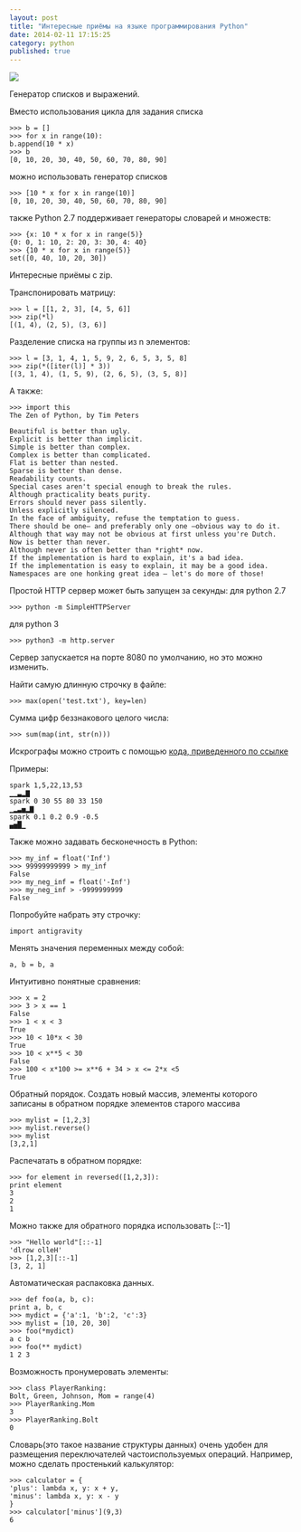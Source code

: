 ```yaml
---
layout: post
title: "Интересные приёмы на языке программирования Python"
date: 2014-02-11 17:15:25
category: python
published: true
---
```


<img src="https://www.python.org/static/community_logos/python-logo-master-v3-TM.png" class="img-responsive" /><br />

Генератор списков и выражений.

Вместо использования цикла для задания списка

    >>> b = []
    >>> for x in range(10):
    b.append(10 * x)
    >>> b
    [0, 10, 20, 30, 40, 50, 60, 70, 80, 90]

можно использовать генератор списков

    >>> [10 * x for x in range(10)]
    [0, 10, 20, 30, 40, 50, 60, 70, 80, 90]

также Python 2.7 поддерживает генераторы словарей и множеств:

    >>> {x: 10 * x for x in range(5)}
    {0: 0, 1: 10, 2: 20, 3: 30, 4: 40}
    >>> {10 * x for x in range(5)}
    set([0, 40, 10, 20, 30])

Интересные приёмы с zip.

Транспонировать матрицу:

    >>> l = [­[1, 2, 3], [4, 5, 6]]
    >>> zip(*l)
    [(1, 4), (2, 5), (3, 6)]

Разделение списка на группы из n элементов:

    >>> l = [3, 1, 4, 1, 5, 9, 2, 6, 5, 3, 5, 8]
    >>> zip(*([iter(l)] * 3))
    [(3, 1, 4), (1, 5, 9), (2, 6, 5), (3, 5, 8)]

А также:

    >>> import this
    The Zen of Python, by Tim Peters

    Beautiful is better than ugly.
    Explicit is better than implicit.
    Simple is better than complex.
    Complex is better than complicated.
    Flat is better than nested.
    Sparse is better than dense.
    Readability counts.
    Special cases aren't special enough to break the rules.
    Although practicality beats purity.
    Errors should never pass silently.
    Unless explicitly silenced.
    In the face of ambiguity, refuse the temptation to guess.
    There should be one— and preferably only one —obvious way to do it.
    Although that way may not be obvious at first unless you're Dutch.
    Now is better than never.
    Although never is often better than *right* now.
    If the implementation is hard to explain, it's a bad idea.
    If the implementation is easy to explain, it may be a good idea.
    Namespaces are one honking great idea — let's do more of those!

Простой HTTP сервер может быть запущен за секунды:
для python 2.7

    >>> python -m SimpleHTTPServer

для python 3

    >>> python3 -m http.server

Сервер запускается на порте 8080 по умолчанию, но это можно изменить. 

Найти самую длинную строчку в файле:

    >>> max(open('test.txt'), key=len)

Сумма цифр беззнакового целого числа:

    >>> sum(map(int, str(n)))

Искрографы можно строить с помощью [кода, приведенного по ссылке](https://gist.github.com/stefanv/1371985)

Примеры:

    spark 1,5,22,13,53
    ▁▁▃▂▇
    spark 0 30 55 80 33 150 
    ▁▂▃▅▂▇
    spark 0.1 0.2 0.9 -0.5
    ▄▅█▁

Также можно задавать бесконечность в Python:

    >>> my_inf = float('Inf')
    >>> 99999999999 > my_inf
    False
    >>> my_neg_inf = float('-Inf')
    >>> my_neg_inf > -9999999999
    False

Попробуйте набрать эту строчку:

    import antigravity

Менять значения переменных между собой:

    a, b = b, a

Интуитивно понятные сравнения:

    >>> x = 2
    >>> 3 > x == 1
    False
    >>> 1 < x < 3
    True
    >>> 10 < 10*x < 30 
    True
    >>> 10 < x**5 < 30 
    False
    >>> 100 < x*100 >= x**6 + 34 > x <= 2*x <5
    True

Обратный порядок.
Создать новый массив, элементы которого записаны в обратном порядке элементов старого массива

    >>> mylist = [1,2,3]
    >>> mylist.reverse()
    >>> mylist
    [3,2,1]

Распечатать в обратном порядке:

    >>> for element in reversed([1,2,3]): 
    print element
    3
    2
    1

Можно также для обратного порядка использовать [::-1]

    >>> "Hello world"[::-1]
    'dlrow olleH'
    >>> [1,2,3][::-1]
    [3, 2, 1]

Автоматическая распаковка данных.

    >>> def foo(a, b, c):
    print a, b, c
    >>> mydict = {'a':1, 'b':2, 'c':3}
    >>> mylist = [10, 20, 30]
    >>> foo(*mydict)
    a c b
    >>> foo(** mydict)
    1 2 3

Возможность пронумеровать элементы:

    >>> class PlayerRanking:
    Bolt, Green, Johnson, Mom = range(4) 
    >>> PlayerRanking.Mom
    3
    >>> PlayerRanking.Bolt
    0

Словарь(это такое название структуры данных) очень удобен для размещения переключателей частоиспользуемых операций. Например, можно сделать простенький калькулятор:

    >>> calculator = {
    'plus': lambda x, y: x + y,
    'minus': lambda x, y: x - y
    }
    >>> calculator['minus'](9,3)
    6
